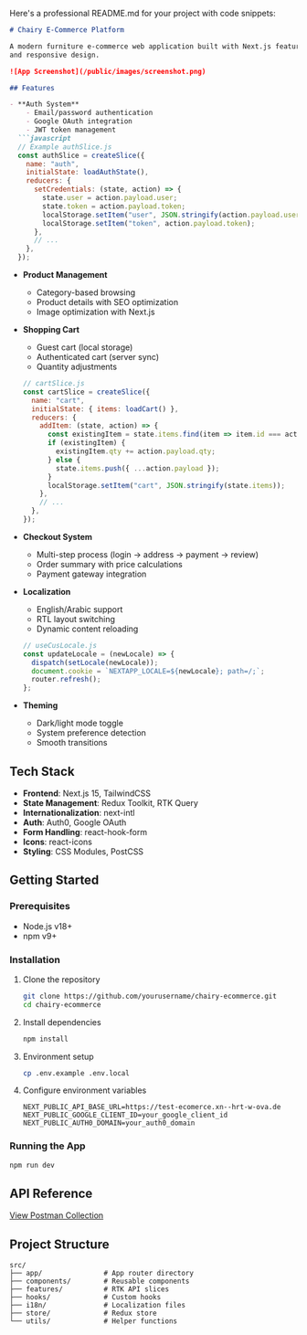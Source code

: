 Here's a professional README.md for your project with code snippets:

```markdown
# Chairy E-Commerce Platform

A modern furniture e-commerce web application built with Next.js featuring seamless authentication, localized content,
and responsive design.

![App Screenshot](/public/images/screenshot.png)

## Features

- **Auth System**
    - Email/password authentication
    - Google OAuth integration
    - JWT token management
  ```javascript
  // Example authSlice.js
  const authSlice = createSlice({
    name: "auth",
    initialState: loadAuthState(),
    reducers: {
      setCredentials: (state, action) => {
        state.user = action.payload.user;
        state.token = action.payload.token;
        localStorage.setItem("user", JSON.stringify(action.payload.user));
        localStorage.setItem("token", action.payload.token);
      },
      // ...
    },
  });
  ```

- **Product Management**
    - Category-based browsing
    - Product details with SEO optimization
    - Image optimization with Next.js

- **Shopping Cart**
    - Guest cart (local storage)
    - Authenticated cart (server sync)
    - Quantity adjustments
  ```javascript
  // cartSlice.js
  const cartSlice = createSlice({
    name: "cart",
    initialState: { items: loadCart() },
    reducers: {
      addItem: (state, action) => {
        const existingItem = state.items.find(item => item.id === action.payload.id);
        if (existingItem) {
          existingItem.qty += action.payload.qty;
        } else {
          state.items.push({ ...action.payload });
        }
        localStorage.setItem("cart", JSON.stringify(state.items));
      },
      // ...
    },
  });
  ```

- **Checkout System**
    - Multi-step process (login -> address -> payment -> review)
    - Order summary with price calculations
    - Payment gateway integration

- **Localization**
    - English/Arabic support
    - RTL layout switching
    - Dynamic content reloading
  ```javascript
  // useCusLocale.js
  const updateLocale = (newLocale) => {
    dispatch(setLocale(newLocale));
    document.cookie = `NEXTAPP_LOCALE=${newLocale}; path=/;`;
    router.refresh();
  };
  ```

- **Theming**
    - Dark/light mode toggle
    - System preference detection
    - Smooth transitions

## Tech Stack

- **Frontend**: Next.js 15, TailwindCSS
- **State Management**: Redux Toolkit, RTK Query
- **Internationalization**: next-intl
- **Auth**: Auth0, Google OAuth
- **Form Handling**: react-hook-form
- **Icons**: react-icons
- **Styling**: CSS Modules, PostCSS

## Getting Started

### Prerequisites

- Node.js v18+
- npm v9+

### Installation

1. Clone the repository
   ```bash
   git clone https://github.com/yourusername/chairy-ecommerce.git
   cd chairy-ecommerce
   ```
2. Install dependencies
   ```bash
   npm install
   ```
3. Environment setup
   ```bash
   cp .env.example .env.local
   ```
4. Configure environment variables
   ```env
   NEXT_PUBLIC_API_BASE_URL=https://test-ecomerce.xn--hrt-w-ova.de
   NEXT_PUBLIC_GOOGLE_CLIENT_ID=your_google_client_id
   NEXT_PUBLIC_AUTH0_DOMAIN=your_auth0_domain
   ```

### Running the App

```bash
npm run dev
```

## API Reference

[View Postman Collection](postman_json_test_api.txt)

## Project Structure

```
src/
├── app/               # App router directory
├── components/        # Reusable components
├── features/          # RTK API slices
├── hooks/             # Custom hooks
├── i18n/              # Localization files
├── store/             # Redux store
└── utils/             # Helper functions
```
